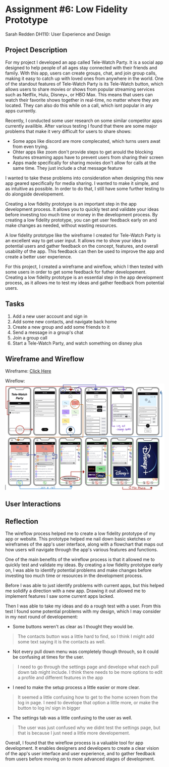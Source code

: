 # Assignment #6: Low Fidelity Prototype

Sarah Redden
DH110: User Experience and Design

## Project Description

For my project I developed an app called Tele-Watch Party. It is a social app designed to help people of all ages stay connected with their friends and family. With this app, users can create groups, chat, and join group calls, making it easy to catch up with loved ones from anywhere in the world. One of the standout features of Tele-Watch Party is its Tele-Watch button, which allows users to share movies or shows from popular streaming services such as Netflix, Hulu, Disney+, or HBO Max. This means that users can watch their favorite shows together in real-time, no matter where they are located. They can also do this while on a call, which isnt popular in any apps currently.

Recently, I conducted some user research on some similar competitor apps currently availible. After various testing I found that there are some major problems that make it very difficult for users to share shows:

* Some apps like discord are more complecated, which turns users awat from even trying.
* Ohter apps like zoom don't provide steps to get arould the blocking features streaming apps have to prevent users from sharing their screen 
* Apps made specifically for sharing movies don't allow for calls at the same time. They just include a chat message feature

I wanted to take these problems into consideration when designing this new app geared specifically for media sharing. I wanted to make it simple, and as intuitive as possible. In order to do that, I still have some further testing to do alongside developement.

Creating a low fidelity prototype is an important step in the app development process. It allows you to quickly test and validate your ideas before investing too much time or money in the development process. By creating a low fidelity prototype, you can get user feedback early on and make changes as needed, without wasting resources.

A low fidelity prototype like the wireframe I created for Tele-Watch Party is an excellent way to get user input. It allows me to show your idea to potential users and gather feedback on the concept, features, and overall usability of the app. This feedback can then be used to improve the app and create a better user experience.

For this project, I created a wireframe and wireflow, which I then tested with some users in order to get some feedback for futher developement. Creating a low fidelity prototype is an essential step in the app development process, as it allows me to test my ideas and gather feedback from potential users.


## Tasks

1. Add a new user account and sign in
2. Add some new contacts, and navigate back home
3. Create a new group and add some friends to it
4. Send a message in a group's chat 
5. Join a group call
6. Start a Tele-Watch Party, and watch something on disney plus 

## Wireframe and Wireflow

Wireframe: [Click Here](https://sarah398878.invisionapp.com/freehand/Proj-5-pObe8fZlr)

Wireflow:
![dummy image](wireframe.jpeg)


## User Interactions

## Reflection

The wireflow process helped me to create a low fidelity prototype of my app or website. This prototype helped me nail down basic sketches or wireframes of the app's user interface, along with a flowchart that maps out how users will navigate through the app's various features and functions.

One of the main benefits of the wireflow process is that it allowed me to quickly test and validate my ideas. By creating a low fidelity prototype early on, I was able to identify potential problems and make changes before investing too much time or resources in the development process.

Before I was able to just identify problems with current apps, but this helped me solidify a direction with a new app. Drawing it out allowed me to implement features I saw some current apps lacked.

Then I was able to take my ideas and do a rough test with a user. From this test I found some potential problems with my design, which I may consider in my next round of developement:
* Some buttons weren't as clear as I thought they would be.
> The contacts button was a little hard to find, so I think I might add some text saying it is the contacts as well. 
* Not every pull down menu was completely though throuch, so it could be confusing at times for the user.
> I need to go through the settings page and develope what each pull down tab might include. I think there needs to be more options to edit a profile and different features in the app
* I need to make the setup process a little easier or more clear.
> It seemed a little confusing how to get to the home screen from the log in page. I need to develope that option a little more, or make the button to log in/ sign in bigger
* The settings tab was a little confusing to the user as well.
> The user was just confused why we didnt test the settings page, but that is because I just need a little more developement.

Overall, I found that the wireflow process is a valuable tool for app development. It enables designers and developers to create a clear vision of the app's user interface and user experience, and to gather feedback from users before moving on to more advanced stages of development.

